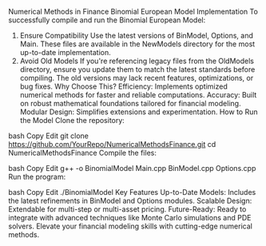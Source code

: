 Numerical Methods in Finance
Binomial European Model Implementation
To successfully compile and run the Binomial European Model:

1. Ensure Compatibility
Use the latest versions of BinModel, Options, and Main.
These files are available in the NewModels directory for the most up-to-date implementation.
2. Avoid Old Models
If you're referencing legacy files from the OldModels directory, ensure you update them to match the latest standards before compiling.
The old versions may lack recent features, optimizations, or bug fixes.
Why Choose This?
Efficiency: Implements optimized numerical methods for faster and reliable computations.
Accuracy: Built on robust mathematical foundations tailored for financial modeling.
Modular Design: Simplifies extensions and experimentation.
How to Run the Model
Clone the repository:

bash
Copy
Edit
git clone https://github.com/YourRepo/NumericalMethodsFinance.git
cd NumericalMethodsFinance
Compile the files:

bash
Copy
Edit
g++ -o BinomialModel Main.cpp BinModel.cpp Options.cpp
Run the program:

bash
Copy
Edit
./BinomialModel
Key Features
Up-to-Date Models: Includes the latest refinements in BinModel and Options modules.
Scalable Design: Extendable for multi-step or multi-asset pricing.
Future-Ready: Ready to integrate with advanced techniques like Monte Carlo simulations and PDE solvers.
Elevate your financial modeling skills with cutting-edge numerical methods.
